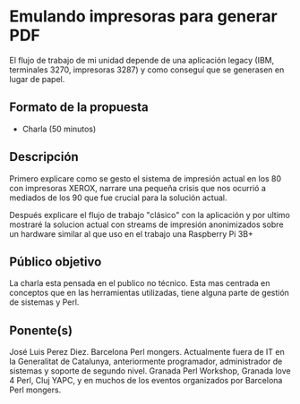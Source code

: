 # Emulando impresoras para generar PDF

El flujo de trabajo de mi unidad depende de una aplicación legacy (IBM, 
terminales 3270, impresoras 3287) y como conseguí que se generasen en 
lugar de papel. 

## Formato de la propuesta

* Charla (50 minutos)

## Descripción

Primero explicare como se gesto el sistema de impresión actual en los 
80 con impresoras  XEROX, narrare una pequeña crisis que nos 
ocurrió a mediados de los 90 que fue crucial para la solución actual.

Después explicare el flujo de trabajo "clásico" con la aplicación y por
ultimo mostraré la solucion actual con streams de impresión anonimizados
sobre un hardware similar al que uso en el trabajo una Raspberry Pi 3B+ 

## Público objetivo

La charla esta pensada en el publico  no técnico. Esta mas centrada en 
conceptos que en las herramientas utilizadas, tiene alguna parte de 
gestión de sistemas y  Perl. 


## Ponente(s)

José Luis Perez Diez.
Barcelona Perl mongers.
Actualmente fuera de IT en la Generalitat de Catalunya, anteriormente
programador, administrador de sistemas y soporte de segundo nivel.
Granada Perl Workshop, Granada love 4 Perl, Cluj YAPC, y en muchos de 
los eventos organizados por Barcelona Perl mongers.

